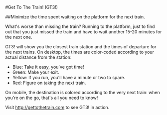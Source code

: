 #Get To The Train! (GT3!)

##Minimize the time spent waiting on the platform for the next train.

What's worse than missing the train? Running to the platform, just to find out that you just missed the train and have to wait another 15-20 minutes for the next one.

GT3! will show you the closest train station and the times of departure for the next trains. On desktop, the times are color-coded according to your actual distance from the station:
  - Blue: Take it easy, you've got time!
  - Green: Make your exit.
  - Yellow: If you run, you'll have a minute or two to spare.
  - Red: Figure on taking the next train.

On mobile, the destination is colored according to the very next train: when you're on the go, that's all you need to know!

Visit http://gettothetrain.com to see GT3! in action.
